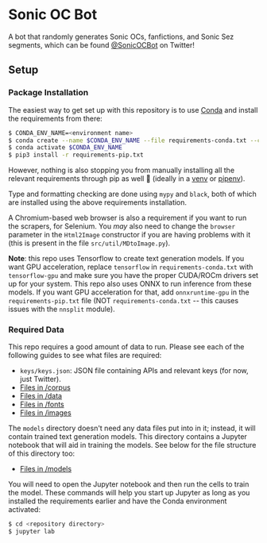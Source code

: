 # Sonic OC Bot

A bot that randomly generates Sonic OCs, fanfictions, and Sonic Sez segments, which can be found [@SonicOCBot](https://twitter.com/SonicOCBot) on Twitter!

## Setup

### Package Installation

The easiest way to get set up with this repository is to use [Conda](https://www.anaconda.com/) and install the requirements from there:

```sh
$ CONDA_ENV_NAME=<environment name>
$ conda create --name $CONDA_ENV_NAME --file requirements-conda.txt --channel conda-forge
$ conda activate $CONDA_ENV_NAME
$ pip3 install -r requirements-pip.txt
```

However, nothing is also stopping you from manually installing all the relevant requirements through pip as well 🙂 (ideally in a [venv](https://docs.python.org/3/library/venv.html) or [pipenv](https://pipenv.pypa.io/en/latest/)).

Type and formatting checking are done using `mypy` and `black`, both of which are installed using the above requirements installation.

A Chromium-based web browser is also a requirement if you want to run the scrapers, for Selenium. You *may* also need to change the `browser` parameter in the `Html2Image` constructor if you are having problems with it (this is present in the file `src/util/MDtoImage.py`).

**Note**: this repo uses Tensorflow to create text generation models. If you want GPU acceleration, replace `tensorflow` in `requirements-conda.txt` with `tensorflow-gpu` and make sure you have the proper CUDA/ROCm drivers set up for your system. This repo also uses ONNX to run inference from these models. If you want GPU acceleration for that, add `onnxruntime-gpu` in the `requirements-pip.txt` file (NOT `requirements-conda.txt` -- this causes issues with the `nnsplit` module).

### Required Data

This repo requires a good amount of data to run. Please see each of the following guides to see what files are required:

- `keys/keys.json`: JSON file containing APIs and relevant keys (for now, just Twitter).
- [Files in /corpus](corpus/CORPUS-README.md)
- [Files in /data](data/DATA-README.md)
- [Files in /fonts](fonts/FONTS-README.md)
- [Files in /images](images/IMAGES-README.md)

The `models` directory doesn't need any data files put into in it; instead, it will contain trained text generation models. This directory contains a Jupyter notebook that will aid in training the models. See below for the file structure of this directory too:

- [Files in /models](models/MODELS-README.md)

You will need to open the Jupyter notebook and then run the cells to train the model. These commands will help you start up Jupyter as long as you installed the requirements earlier and have the Conda environment activated:

```sh
$ cd <repository directory>
$ jupyter lab
```
